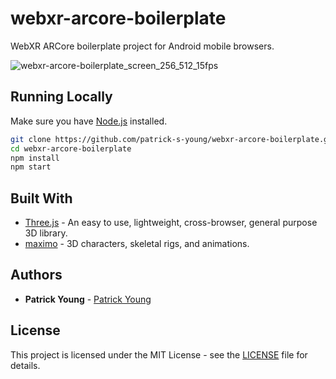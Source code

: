 # webxr-arcore-boilerplate
WebXR ARCore boilerplate project for Android mobile browsers.



![webxr-arcore-boilerplate_screen_256_512_15fps](https://user-images.githubusercontent.com/42591798/220235740-9b053463-b347-4e64-9009-477d2fabaeb1.gif)

## Running Locally

Make sure you have [Node.js](http://nodejs.org/) installed.

```sh
git clone https://github.com/patrick-s-young/webxr-arcore-boilerplate.git # or clone your own fork
cd webxr-arcore-boilerplate
npm install
npm start
```


## Built With

* [Three.js](https://www.npmjs.com/package/three) - An easy to use, lightweight, cross-browser, general purpose 3D library.
* [maximo](https://www.mixamo.com/) - 3D characters, skeletal rigs, and animations.

## Authors

* **Patrick Young** - [Patrick Young](https://github.com/patrick-s-young)

## License

This project is licensed under the MIT License - see the [LICENSE](LICENSE) file for details.

